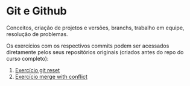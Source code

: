 # Git e Github

Conceitos, criação de projetos e versões, branchs, trabalho em equipe, resolução de problemas.

Os exercícios com os respectivos commits podem ser acessados diretamente pelos seus repositórios originais (criados antes do repo do curso completo):

01. [Exercício git reset](https://github.com/lfpmnds/ds-git-reset-html)
02. [Exercício merge with conflict](https://github.com/lfpmnds/ds-merge-with-conflict-html)